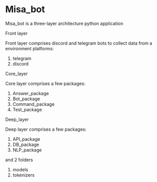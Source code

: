 # Misa_bot

Misa_bot is a three-layer architecture python application

Front layer

Front layer comprises discord and telegram bots to collect data from a environment platforms:
  1) telegram
  2) discord
    
Core_layer

Core layer comprises a few packages: 
  1) Answer_package
  2) Bot_package
  3) Command_package
  4) Test_package

Deep_layer

Deep layer comprises a few packages:
  1) API_package
  2) DB_package
  3) NLP_package

and 2 folders 
  1) models
  2) tokenizers
  
